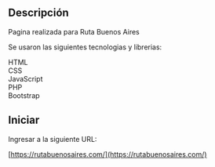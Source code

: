 ## Descripción

Pagina realizada para Ruta Buenos Aires<br>

Se usaron las siguientes tecnologias y librerias:

HTML<br>
CSS<br>
JavaScript<br>
PHP<br>
Bootstrap<br>

## Iniciar

Ingresar a la siguiente URL:

[https://rutabuenosaires.com/](https://rutabuenosaires.com/)